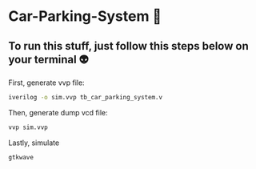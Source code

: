 # Car-Parking-System 🐛

## To run this stuff, just follow this steps below on your terminal 👽️

First, generate vvp file:

```bash
iverilog -o sim.vvp tb_car_parking_system.v
```

Then, generate dump vcd file:

```bash
vvp sim.vvp
```

Lastly, simulate

```bash
gtkwave
```
